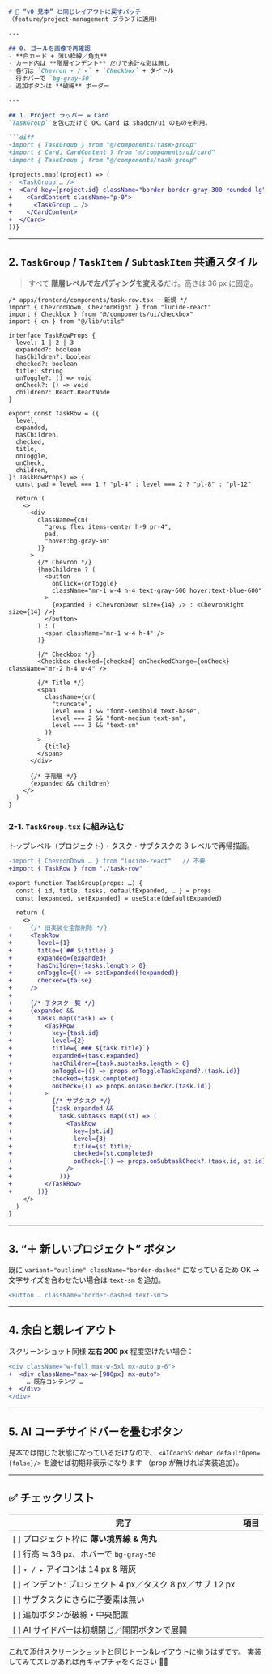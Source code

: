 ````markdown
# 🎨 “v0 見本” と同じレイアウトに戻すパッチ
（feature/project-management ブランチに適用）

---

## 0. ゴールを画像で再確認
- **白カード + 薄い枠線／角丸**
- カード内は **階層インデント** だけで余計な影は無し
- 各行は `Chevron ▾ / ▸` + `Checkbox` + タイトル
- 行ホバーで `bg-gray-50`
- 追加ボタンは **破線** ボーダー

---

## 1. Project ラッパー = Card
`TaskGroup` を包むだけで OK。Card は shadcn/ui のものを利用。

```diff
-import { TaskGroup } from "@/components/task-group"
+import { Card, CardContent } from "@/components/ui/card"
+import { TaskGroup } from "@/components/task-group"
````

```diff
{projects.map((project) => (
-  <TaskGroup … />
+  <Card key={project.id} className="border border-gray-300 rounded-lg">
+    <CardContent className="p-0">
+      <TaskGroup … />
+    </CardContent>
+  </Card>
))}
```

---

## 2. `TaskGroup` / `TaskItem` / `SubtaskItem` 共通スタイル

> すべて **階層レベルで左パディングを変える**だけ。高さは 36 px に固定。

```tsx
/* apps/frontend/components/task-row.tsx ─ 新規 */
import { ChevronDown, ChevronRight } from "lucide-react"
import { Checkbox } from "@/components/ui/checkbox"
import { cn } from "@/lib/utils"

interface TaskRowProps {
  level: 1 | 2 | 3
  expanded?: boolean
  hasChildren?: boolean
  checked?: boolean
  title: string
  onToggle?: () => void
  onCheck?: () => void
  children?: React.ReactNode
}

export const TaskRow = ({
  level,
  expanded,
  hasChildren,
  checked,
  title,
  onToggle,
  onCheck,
  children,
}: TaskRowProps) => {
  const pad = level === 1 ? "pl-4" : level === 2 ? "pl-8" : "pl-12"

  return (
    <>
      <div
        className={cn(
          "group flex items-center h-9 pr-4",
          pad,
          "hover:bg-gray-50"
        )}
      >
        {/* Chevron */}
        {hasChildren ? (
          <button
            onClick={onToggle}
            className="mr-1 w-4 h-4 text-gray-600 hover:text-blue-600"
          >
            {expanded ? <ChevronDown size={14} /> : <ChevronRight size={14} />}
          </button>
        ) : (
          <span className="mr-1 w-4 h-4" />
        )}

        {/* Checkbox */}
        <Checkbox checked={checked} onCheckedChange={onCheck} className="mr-2 h-4 w-4" />

        {/* Title */}
        <span
          className={cn(
            "truncate",
            level === 1 && "font-semibold text-base",
            level === 2 && "font-medium text-sm",
            level === 3 && "text-sm"
          )}
        >
          {title}
        </span>
      </div>

      {/* 子階層 */}
      {expanded && children}
    </>
  )
}
```

### 2-1. `TaskGroup.tsx` に組み込む

トップレベル（プロジェクト）・タスク・サブタスクの 3 レベルで再帰描画。

```diff
-import { ChevronDown … } from "lucide-react"   // 不要
+import { TaskRow } from "./task-row"

export function TaskGroup(props: …) {
  const { id, title, tasks, defaultExpanded, … } = props
  const [expanded, setExpanded] = useState(defaultExpanded)

  return (
    <>
-     {/* 旧実装を全部削除 */}
+     <TaskRow
+       level={1}
+       title={`## ${title}`}
+       expanded={expanded}
+       hasChildren={tasks.length > 0}
+       onToggle={() => setExpanded(!expanded)}
+       checked={false}
+     />
+
+     {/* 子タスク一覧 */}
+     {expanded &&
+       tasks.map((task) => (
+         <TaskRow
+           key={task.id}
+           level={2}
+           title={`### ${task.title}`}
+           expanded={task.expanded}
+           hasChildren={task.subtasks.length > 0}
+           onToggle={() => props.onToggleTaskExpand?.(task.id)}
+           checked={task.completed}
+           onCheck={() => props.onTaskCheck?.(task.id)}
+         >
+           {/* サブタスク */}
+           {task.expanded &&
+             task.subtasks.map((st) => (
+               <TaskRow
+                 key={st.id}
+                 level={3}
+                 title={st.title}
+                 checked={st.completed}
+                 onCheck={() => props.onSubtaskCheck?.(task.id, st.id)}
+               />
+             ))}
+         </TaskRow>
+       ))}
    </>
  )
}
```

---

## 3. “＋ 新しいプロジェクト” ボタン

既に `variant="outline" className="border-dashed"` になっているため OK
→ 文字サイズを合わせたい場合は `text-sm` を追加。

```diff
<Button … className="border-dashed text-sm">
```

---

## 4. 余白と親レイアウト

スクリーンショット同様 **左右 200 px** 程度空けたい場合：

```diff
<div className="w-full max-w-5xl mx-auto p-6">
+  <div className="max-w-[900px] mx-auto">
     … 既存コンテンツ …
+  </div>
</div>
```

---

## 5. AI コーチサイドバーを畳むボタン

見本では閉じた状態になっているだけなので、
`<AICoachSidebar defaultOpen={false}/>` を渡せば初期非表示になります
（prop が無ければ実装追加）。

---

## ✅ チェックリスト

| 完了                                        | 項目 |
| ----------------------------------------- | -- |
| \[ ] プロジェクト枠に **薄い境界線 & 角丸**              |    |
| \[ ] 行高 ≒ 36 px、ホバーで `bg-gray-50`         |    |
| \[ ] `▾ / ▸` アイコンは 14 px & 暗灰             |    |
| \[ ] インデント: プロジェクト 4 px／タスク 8 px／サブ 12 px |    |
| \[ ] サブタスクにさらに子要素は無い                      |    |
| \[ ] 追加ボタンが破線・中央配置                        |    |
| \[ ] AI サイドバーは初期閉じ／開閉ボタンで展開               |    |

これで添付スクリーンショットと同じトーン&レイアウトに揃うはずです。
実装してみてズレがあれば再キャプチャをください 🔧✨

```
```
